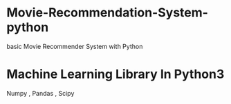# Movie-Recommendation-System-python
basic Movie Recommender System with Python
# Machine Learning Library In Python3
Numpy , Pandas , Scipy
